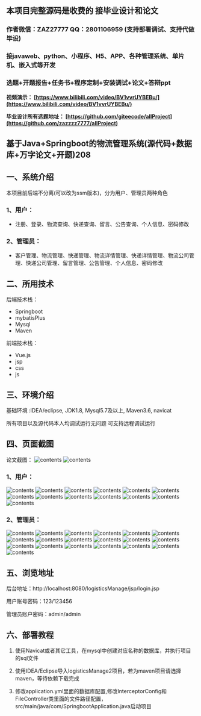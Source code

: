 ## 本项目完整源码是收费的  接毕业设计和论文

### 作者微信：ZAZ27777 QQ：2801106959 (支持部署调试、支持代做毕设)

### 接javaweb、python、小程序、H5、APP、各种管理系统、单片机、嵌入式等开发

### 选题+开题报告+任务书+程序定制+安装调试+论文+答辩ppt

**视频演示：
[https://www.bilibili.com/video/BV1vvrUYBEBu/](https://www.bilibili.com/video/BV1vvrUYBEBu/)**

**毕业设计所有选题地址：
[https://github.com/giteecode/allProject](https://github.com/zazzzz7777/allProject)**

## 基于Java+Springboot的物流管理系统(源代码+数据库+万字论文+开题)208

## 一、系统介绍
本项目前后端不分离(可以改为ssm版本)，分为用户、管理员两种角色
### 1、用户：
- 注册、登录、物流查询、快递查询、留言、公告查询、个人信息、密码修改
### 2、管理员：
- 客户管理、物流管理、快递管理、物流详情管理、快递详情管理、物流公司管理、快递公司管理、留言管理、公告管理、个人信息、密码修改

## 二、所用技术
后端技术栈：
- Springboot
- mybatisPlus
- Mysql
- Maven

前端技术栈：
- Vue.js
- jsp
- css
- js

## 三、环境介绍
基础环境 :IDEA/eclipse, JDK1.8, Mysql5.7及以上, Maven3.6, navicat

所有项目以及源代码本人均调试运行无问题 可支持远程调试运行

## 四、页面截图
论文截图：
![contents](./picture/picture0.png)
![contents](./picture/picture00.png)
### 1、用户：
![contents](./picture/picture1.png)
![contents](./picture/picture2.png)
![contents](./picture/picture3.png)
![contents](./picture/picture4.png)
![contents](./picture/picture5.png)
![contents](./picture/picture6.png)
![contents](./picture/picture7.png)
![contents](./picture/picture8.png)
![contents](./picture/picture9.png)
![contents](./picture/picture10.png)
![contents](./picture/picture11.png)
![contents](./picture/picture12.png)
![contents](./picture/picture13.png)

### 2、管理员：
![contents](./picture/picture14.png)
![contents](./picture/picture15.png)
![contents](./picture/picture16.png)
![contents](./picture/picture17.png)
![contents](./picture/picture18.png)
![contents](./picture/picture19.png)
![contents](./picture/picture20.png)
![contents](./picture/picture21.png)
![contents](./picture/picture22.png)
![contents](./picture/picture23.png)
![contents](./picture/picture24.png)
![contents](./picture/picture25.png)
![contents](./picture/picture26.png)
![contents](./picture/picture27.png)
![contents](./picture/picture28.png)
![contents](./picture/picture29.png)
![contents](./picture/picture30.png)
![contents](./picture/picture31.png)
![contents](./picture/picture32.png)

## 五、浏览地址

后台地址：http://localhost:8080/logisticsManage/jsp/login.jsp

用户账号密码：123/123456

管理员账户密码：admin/admin


## 六、部署教程
1. 使用Navicat或者其它工具，在mysql中创建对应名称的数据库，并执行项目的sql文件

2. 使用IDEA/Eclipse导入logisticsManage2项目，若为maven项目请选择maven，等待依赖下载完成

3. 修改application.yml里面的数据库配置,修改InterceptorConfig和FileController类里面的文件路径配置，src/main/java/com/SpringbootApplication.java启动项目
